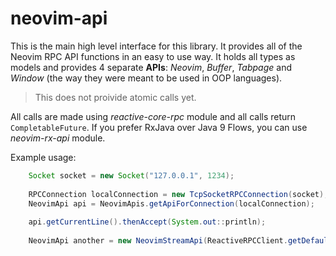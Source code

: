 # neovim-api

This is the main high level interface for this library. It provides all of the Neovim RPC API functions in an easy to use way. It holds all types as models
and provides 4 separate **APIs**: *Neovim*, *Buffer*, *Tabpage* and *Window* (the way they were meant to be used in OOP languages).

> This does not proivide atomic calls yet.

All calls are made using *reactive-core-rpc* module and all calls return `CompletableFuture`. If you prefer RxJava over Java 9 Flows, you can use
*neovim-rx-api* module.

Example usage:
```java
    Socket socket = new Socket("127.0.0.1", 1234);
    
    RPCConnection localConnection = new TcpSocketRPCConnection(socket);
    NeovimApi api = NeovimApis.getApiForConnection(localConnection);
    
    api.getCurrentLine().thenAccept(System.out::println);
    
    NeovimApi another = new NeovimStreamApi(ReactiveRPCClient.getDefaultInstance());
```